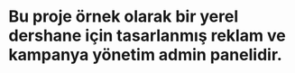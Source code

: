 # Bu proje örnek olarak bir yerel dershane için tasarlanmış reklam ve kampanya yönetim admin panelidir.
